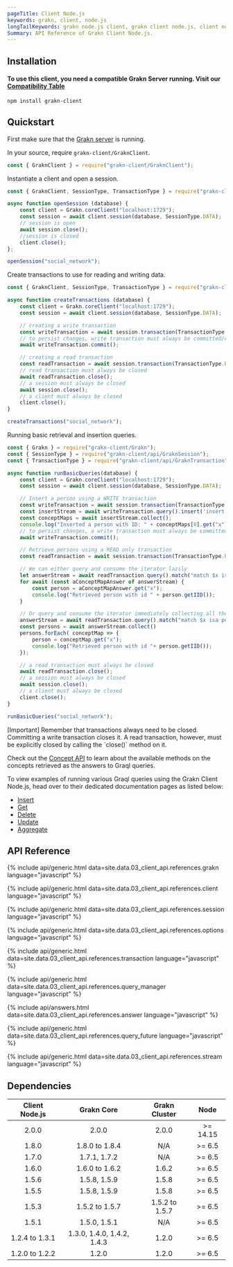 ```yaml
---
pageTitle: Client Node.js
keywords: grakn, client, node.js
longTailKeywords: grakn node.js client, grakn client node.js, client node.js, python node.js
Summary: API Reference of Grakn Client Node.js.
---
```


## Installation

#### To use this client, you need a compatible Grakn Server running. Visit our [Compatibility Table](#dependencies)


```
npm install grakn-client
```

## Quickstart
First make sure that the [Grakn server](/docs/running-grakn/install-and-run#start-the-grakn-server) is running.

In your source, require `grakn-client/GraknClient`.

<!-- test-example socialNetworkNodejsClientA.js -->
```javascript
const { GraknClient } = require("grakn-client/GraknClient");
```

Instantiate a client and open a session.

<!-- test-example socialNetworkNodejsClientB.js -->
```javascript
const { GraknClient, SessionType, TransactionType } = require("grakn-client/GraknClient");

async function openSession (database) {
	const client = Grakn.coreClient("localhost:1729");
	const session = await client.session(database, SessionType.DATA);
	// session is open
	await session.close();
	//session is closed
	client.close();
};

openSession("social_network");
```

Create transactions to use for reading and writing data.

<!-- test-example socialNetworkNodejsClientC.js -->
```javascript
const { GraknClient, SessionType, TransactionType } = require("grakn-client/GraknClient");

async function createTransactions (database) {
	const client = Grakn.coreClient("localhost:1729");
	const session = await client.session(database, SessionType.DATA);

	// creating a write transaction
	const writeTransaction = await session.transaction(TransactionType.WRITE); // write transaction is open
	// to persist changes, write transaction must always be committed/closed
	await writeTransaction.commit();

	// creating a read transaction
	const readTransaction = await session.transaction(TransactionType.READ); // read transaction is open
	// read transaction must always be closed
	await readTransaction.close();
	// a session must always be closed
	await session.close();
	// a client must always be closed
	client.close();
}

createTransactions("social_network");
```

Running basic retrieval and insertion queries.

<!-- test-example socialNetworkNodejsClientD.js -->
```javascript
const { Grakn } = require("grakn-client/Grakn");
const { SessionType } = require("grakn-client/api/GraknSession");
const { TransactionType } = require("grakn-client/api/GraknTransaction");

async function runBasicQueries(database) {
	const client = Grakn.coreClient("localhost:1729");
	const session = await client.session(database, SessionType.DATA);

	// Insert a person using a WRITE transaction
	const writeTransaction = await session.transaction(TransactionType.WRITE);
	const insertStream = await writeTransaction.query().insert('insert $x isa person, has email "x@email.com";');
	const conceptMaps = await insertStream.collect();
	console.log("Inserted a person with ID: " + conceptMaps[0].get("x").getIID());
	// to persist changes, a write transaction must always be committed (closed)
	await writeTransaction.commit();

	// Retrieve persons using a READ only transaction
	const readTransaction = await session.transaction(TransactionType.READ);

	// We can either query and consume the iterator lazily
	let answerStream = await readTransaction.query().match("match $x isa person; get $x; limit 10;");
	for await (const aConceptMapAnswer of answerStream) {
		const person = aConceptMapAnswer.get("x");
		console.log("Retrieved person with id " + person.getIID());
	}

	// Or query and consume the iterator immediately collecting all the results
	answerStream = await readTransaction.query().match("match $x isa person; get $x; limit 10;");
	const persons = await answerStream.collect()
	persons.forEach( conceptMap => {
        person = conceptMap.get("x");
        console.log("Retrieved person with id "+ person.getIID());
    });

	// a read transaction must always be closed
	await readTransaction.close();
	// a session must always be closed
	await session.close();
	// a client must always be closed
	client.close();
}

runBasicQueries("social_network");
```

<div class="note">
[Important]
Remember that transactions always need to be closed. Committing a write transaction closes it. A read transaction, however, must be explicitly closed by calling the `close()` method on it.
</div>

Check out the [Concept API](../04-concept-api/00-overview.md) to learn about the available methods on the concepts retrieved as the answers to Graql queries.

To view examples of running various Graql queries using the Grakn Client Node.js, head over to their dedicated documentation pages as listed below:
- [Insert](../11-query/03-insert-query.md)
- [Get](../11-query/02-get-query.md)
- [Delete](../11-query/04-delete-query.md)
- [Update](../11-query/05-update-query.md)
- [Aggregate](../11-query/06-aggregate-query.md)

## API Reference

{% include api/generic.html data=site.data.03_client_api.references.grakn language="javascript" %}

{% include api/generic.html data=site.data.03_client_api.references.client language="javascript" %}

{% include api/generic.html data=site.data.03_client_api.references.session language="javascript" %}

{% include api/generic.html data=site.data.03_client_api.references.options language="javascript" %}

{% include api/generic.html data=site.data.03_client_api.references.transaction language="javascript" %}

{% include api/generic.html data=site.data.03_client_api.references.query_manager language="javascript" %}

{% include api/answers.html data=site.data.03_client_api.references.answer language="javascript" %}

{% include api/generic.html data=site.data.03_client_api.references.query_future language="javascript" %}

{% include api/generic.html data=site.data.03_client_api.references.stream language="javascript" %}


## Dependencies

| Client Node.js | Grakn Core                  | Grakn Cluster  |  Node     |
| :------------: | :-------------------------: | :------------: | :-------: |
| 2.0.0          | 2.0.0                       | 2.0.0          | \>= 14.15 |
| 1.8.0          | 1.8.0 to 1.8.4              | N/A            | \>= 6.5   |
| 1.7.0          | 1.7.1, 1.7.2                | N/A            | \>= 6.5   |
| 1.6.0          | 1.6.0 to 1.6.2              | 1.6.2          | \>= 6.5   |
| 1.5.6          | 1.5.8, 1.5.9                | 1.5.8          | \>= 6.5   |
| 1.5.5          | 1.5.8, 1.5.9                | 1.5.8          | \>= 6.5   |
| 1.5.3          | 1.5.2 to 1.5.7              | 1.5.2 to 1.5.7 | \>= 6.5   |
| 1.5.1          | 1.5.0, 1.5.1                | N/A            | \>= 6.5   |
| 1.2.4 to 1.3.1 | 1.3.0, 1.4.0, 1.4.2, 1.4.3  | 1.2.0          | \>= 6.5   |
| 1.2.0 to 1.2.2 | 1.2.0                       | 1.2.0          | \>= 6.5   |

